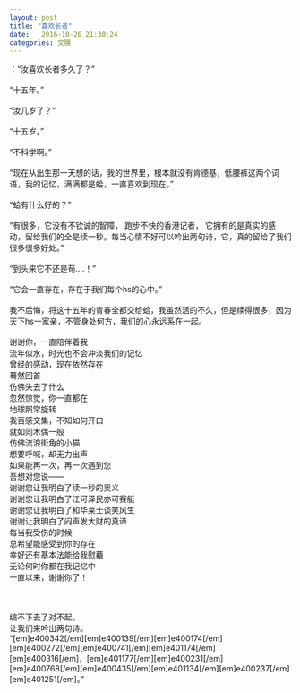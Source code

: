```yaml
---
layout: post
title: "喜欢长者"
date:   2016-10-26 21:30:24
categories: 文膜
---
```


：“汝喜欢长者多久了？” <br/>
<br/>
“十五年。” <br/>
<br/>
“汝几岁了？” <br/>
<br/>
“十五岁。” <br/>
<br/>
“不科学啊。” <br/>
<br/>
“现在从出生那一天想的话，我的世界里，根本就没有肯德基，低腰裤这两个词语，我的记忆，满满都是蛤，一直喜欢到现在。” <br/>
<br/>
“蛤有什么好的？” <br/>
<br/>
“有很多，它没有不钦诚的智障， 跑步不快的香港记者， 它拥有的是真实的感动，留给我们的全是续一秒。每当心情不好可以吟出两句诗，它，真的留给了我们很多很多好处。” <br/>
<br/>
“到头来它不还是苟....！” <br/>
<br/>
“它会一直存在，存在于我们每个hs的心中。” <br/>
<br/>
我不后悔，将这十五年的青春全都交给蛤，我虽然活的不久，但是续得很多，因为天下hs一家亲，不管身处何方，我们的心永远系在一起。<br/>
<br/>
谢谢你，一直陪伴着我<br/>
流年似水，时光也不会冲淡我们的记忆<br/>
曾经的感动，现在依然存在<br/>
蓦然回首<br/>
仿佛失去了什么<br/>
忽然惊觉，你一直都在<br/>
地球照常旋转<br/>
我百感交集，不知如何开口<br/>
就如同木偶一般<br/>
仿佛流浪街角的小猫<br/>
想要呼喊，却无力出声<br/>
如果能再一次，再一次遇到您<br/>
吾想对您说——<br/>
谢谢您让我明白了续一秒的奥义<br/>
谢谢您让我明白了江可泽民亦可赛艇<br/>
谢谢您让我明白了和华莱士谈笑风生<br/>
谢谢让我明白了闷声发大财的真谛<br/>
每当我受伤的时候<br/>
总希望能感受到你的存在<br/>
幸好还有基本法能给我慰藉<br/>
无论何时你都在我记忆中<br/>
一直以来，谢谢你了！<br/>
<br/>
<br/>
<br/>
编不下去了对不起。<br/>
让我们来吟出两句诗。<br/>
“[em]e400342[/em][em]e400139[/em][em]e400174[/em][em]e400272[/em][em]e400741[/em][em]e401174[/em]️[em]e400316[/em]，[em]e401177[/em][em]e400231[/em][em]e400768[/em][em]e400435[/em][em]e401134[/em][em]e400237[/em][em]e401251[/em]。”<br/>
